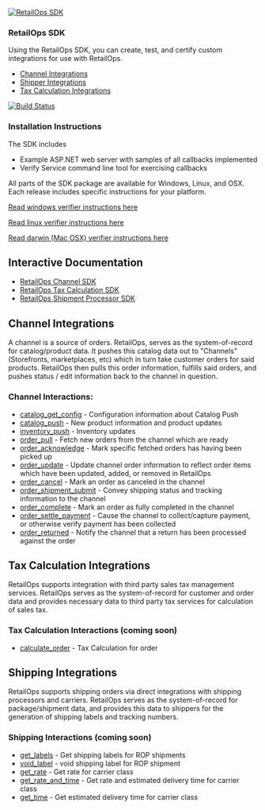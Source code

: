 [![RetailOps SDK](http://cdn2.hubspot.net/hubfs/530512/Image/logo.png)](http://retailops.com)

### RetailOps SDK

Using the RetailOps SDK, you can create, test, and certify custom integrations for use with RetailOps.

- [Channel Integrations](#channel-integrations)
- [Shipper Integrations](#shipping-integrations)
- [Tax Calculation Integrations](#tax-calculation-integrations)

[![Build Status](https://travis-ci.org/gudTECH/retailops-sdk.svg?branch=web-hook-design)](https://travis-ci.org/gudTECH/retailops-sdk)

### Installation Instructions

The SDK includes

 * Example ASP.NET web server with samples of all callbacks implemented
 * Verify Service command line tool for exercising callbacks

All parts of the SDK package are available for Windows, Linux, and OSX. Each release includes specific instructions for your platform.

[Read windows verifier instructions here](https://github.com/gudTECH/retailops-sdk/blob/master/verify/README.windows.md)

[Read linux verifier instructions here](https://github.com/gudTECH/retailops-sdk/blob/master/verify/README.linux.md)

[Read darwin (Mac OSX) verifier instructions here](https://github.com/gudTECH/retailops-sdk/blob/master/verify/README.darwin.md)

## Interactive Documentation
- [RetailOps Channel SDK](http://gudtech.github.io/retailops-sdk/v1/channel)
- [RetailOps Tax Calculation SDK](http://gudtech.github.io/retailops-sdk/v1/tax)
- [RetailOps Shipment Processor SDK](http://gudtech.github.io/retailops-sdk/v1/shipping)

## Channel Integrations

A channel is a source of orders.
RetailOps, serves as the system-of-record for catalog/product data.
It pushes this catalog data out to "Channels" (Storefronts, marketplaces, etc) which in turn take customer orders for said products.
RetailOps then pulls this order information, fulfills said orders, and pushes status / edit information back to the channel in question.

### Channel Interactions:

- [catalog_get_config](http://gudtech.github.io/retailops-sdk/v1/channel/#!/default/post_catalog_get_config_v1) - Configuration information about Catalog Push
- [catalog_push](http://gudtech.github.io/retailops-sdk/v1/channel/#!/default/post_catalog_push_v1) - New product information and product updates
- [inventory_push](http://gudtech.github.io/retailops-sdk/v1/channel/#!/default/post_inventory_push_v1) - Inventory updates
- [order_pull](http://gudtech.github.io/retailops-sdk/v1/channel/#!/default/post_order_pull_v1) - Fetch new orders from the channel which are ready
- [order_acknowledge](http://gudtech.github.io/retailops-sdk/v1/channel/#!/default/post_order_acknowledge_v1) - Mark specific fetched orders has having been picked up
- [order_update](http://gudtech.github.io/retailops-sdk/v1/channel/#!/default/post_order_update_v1) - Update channel order information to reflect order items which have been updated, added, or removed in RetailOps
- [order_cancel](http://gudtech.github.io/retailops-sdk/v1/channel/#!/default/post_order_cancel_v1) - Mark an order as canceled in the channel
- [order_shipment_submit](http://gudtech.github.io/retailops-sdk/v1/channel/#!/default/post_order_shipment_submit_v1) - Convey shipping status and tracking information to the channel
- [order_complete](http://gudtech.github.io/retailops-sdk/v1/channel/#!/default/post_order_complete_v1) - Mark an order as fully completed in the channel
- [order_settle_payment](http://gudtech.github.io/retailops-sdk/v1/channel/#!/default/post_order_settle_payment_v1) - Cause the channel to collect/capture payment, or otherwise verify payment has been collected
- [order_returned](http://gudtech.github.io/retailops-sdk/v1/channel/#!/default/post_order_returned_v1) - Notify the channel that a return has been processed against the order

## Tax Calculation Integrations 

RetailOps supports integration with third party sales tax management services. RetailOps serves as the system-of-record for
customer and order data and provides necessary data to third party tax services for calculation of sales tax. 

### Tax Calculation Interactions (coming soon)
- [calculate_order](http://gudtech.github.io/retailops-sdk/v1/tax#!/Tax/post_calculate_order_v1) - Tax Calculation for order

## Shipping Integrations

RetailOps supports shipping orders via direct integrations with shipping processors and carriers. RetailOps serves as the system-of-record
for package/shipment data, and provides this data to shippers for the generation of shipping labels and tracking numbers.

### Shipping Interactions (coming soon)
- [get_labels](http://gudtech.github.io/retailops-sdk/v1/shipping/#!/Shipping_Labels/post_get_labels_v1) - Get shipping labels for ROP shipments
- [void_label](http://gudtech.github.io/retailops-sdk/v1/shipping/#!/Shipping_Labels/post_void_label_v1) - void shipping label for ROP shipment
- [get_rate](http://gudtech.github.io/retailops-sdk/v1/shipping/#!/Rate_and_Time/post_get_rate_v1) - Get rate for carrier class
- [get_rate_and_time](http://gudtech.github.io/retailops-sdk/v1/shipping/#!/Rate_and_Time/post_get_rate_and_time_v1) - Get rate and estimated delivery time for carrier class
- [get_time](http://gudtech.github.io/retailops-sdk/v1/shipping/#!/Rate_and_Time/post_get_time_v1) - Get estimated delivery time for carrier class
